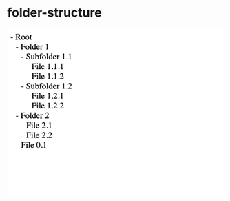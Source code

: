# folder-structure

![image](https://github.com/MaheshReddy108/folder-structure/blob/main/Screenshot%202023-05-02%20at%201.32.59%20PM.png)
